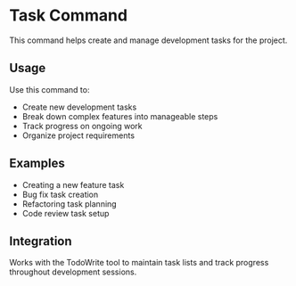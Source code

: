 # Task Command

This command helps create and manage development tasks for the project.

## Usage

Use this command to:
- Create new development tasks
- Break down complex features into manageable steps
- Track progress on ongoing work
- Organize project requirements

## Examples

- Creating a new feature task
- Bug fix task creation
- Refactoring task planning
- Code review task setup

## Integration

Works with the TodoWrite tool to maintain task lists and track progress throughout development sessions.